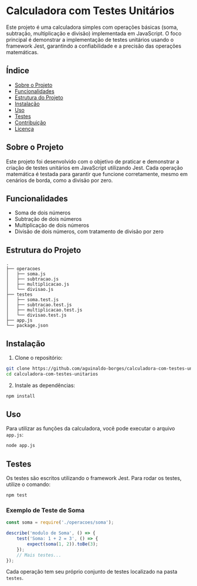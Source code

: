 # Calculadora com Testes Unitários

Este projeto é uma calculadora simples com operações básicas (soma, subtração, multiplicação e divisão) implementada em JavaScript. O foco principal é demonstrar a implementação de testes unitários usando o framework Jest, garantindo a confiabilidade e a precisão das operações matemáticas.

## Índice

- [Sobre o Projeto](#sobre-o-projeto)
- [Funcionalidades](#funcionalidades)
- [Estrutura do Projeto](#estrutura-do-projeto)
- [Instalação](#instalação)
- [Uso](#uso)
- [Testes](#testes)
- [Contribuição](#contribuição)
- [Licença](#licença)

## Sobre o Projeto

Este projeto foi desenvolvido com o objetivo de praticar e demonstrar a criação de testes unitários em JavaScript utilizando Jest. Cada operação matemática é testada para garantir que funcione corretamente, mesmo em cenários de borda, como a divisão por zero.

## Funcionalidades

- Soma de dois números
- Subtração de dois números
- Multiplicação de dois números
- Divisão de dois números, com tratamento de divisão por zero

## Estrutura do Projeto

```
.
├── operacoes
│   ├── soma.js
│   ├── subtracao.js
│   ├── multiplicacao.js
│   └── divisao.js
├── testes
│   ├── soma.test.js
│   ├── subtracao.test.js
│   ├── multiplicacao.test.js
│   └── divisao.test.js
├── app.js
└── package.json
```

## Instalação

1. Clone o repositório:

```bash
git clone https://github.com/aguinaldo-borges/calculadora-com-testes-unitarios.git
cd calculadora-com-testes-unitarios
```

2. Instale as dependências:

```bash
npm install
```

## Uso

Para utilizar as funções da calculadora, você pode executar o arquivo `app.js`:

```bash
node app.js
```

## Testes

Os testes são escritos utilizando o framework Jest. Para rodar os testes, utilize o comando:

```bash
npm test
```

### Exemplo de Teste de Soma

```javascript
const soma = require('./operacoes/soma');

describe('modulo de Soma', () => {
    test('Soma: 1 + 2 = 3', () => {
        expect(soma(1, 2)).toBe(3);
    });
    // Mais testes...
});
```

Cada operação tem seu próprio conjunto de testes localizado na pasta `testes`.
